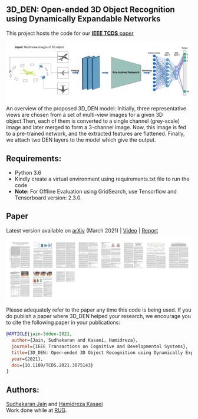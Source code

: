 ## 3D_DEN: Open-ended 3D Object Recognition using Dynamically Expandable Networks
This project hosts the code for our [**IEEE TCDS** paper](https://ieeexplore.ieee.org/document/9410594)  

![alt text](model_arch.png)
  An overview of the proposed 3D_DEN model: Initially, three representative views are chosen from a set of multi-view images for a given 3D object.Then, each of them is converted to a single channel (grey-scale) image and later merged to form a 3-channel image. Now, this image is fed to a pre-trained network, and the extracted features are flattened. Finally, we attach two DEN layers to the model which give the output.

<!---
##
- Major parent papers that inspired our work are : [DEN](https://openreview.net/pdf?id=Sk7KsfW0-) and [OrthographicNet](https://arxiv.org/pdf/1902.03057.pdf)
- Video demo using a real-time robot can be found [here](https://youtu.be/tf4trRMyQ0Y).
-->

## Requirements:
- Python 3.6
- Kindly create a virtual environment using requirements.txt file to run the code  
- **Note:** For Offline Evaluation using GridSearch, use Tensorflow and Tensorboard version: 2.3.0.

## Paper 
Latest version available on [arXiv](https://arxiv.org/abs/2009.07213) (March 2021) | [Video](https://youtu.be/tf4trRMyQ0Y) | [Report](https://fse.studenttheses.ub.rug.nl/23621/1/SJ_Graduation_Thesis_Final_submission.pdf)  

![alt text](paper.png)

Please adequately refer to the paper any time this code is being used. If you do publish a paper where 3D_DEN helped your research, we encourage you to cite the following paper in your publications:

```bib
@ARTICLE{jain-3dden-2021,
  author={Jain, Sudhakaran and Kasaei, Hamidreza},
  journal={IEEE Transactions on Cognitive and Developmental Systems}, 
  title={3D_DEN: Open-ended 3D Object Recognition using Dynamically Expandable Networks}, 
  year={2021},
  doi={10.1109/TCDS.2021.3075143}
}
```

## Authors: 
[Sudhakaran Jain](https://sudhakaranjain.github.io/) and [Hamidreza Kasaei](https://hkasaei.github.io/)  
Work done while at [RUG](https://www.rug.nl/).
